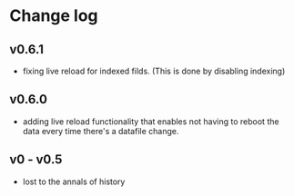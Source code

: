 # Change log

## v0.6.1

* fixing live reload for indexed filds. (This is done by disabling indexing)

## v0.6.0

* adding live reload functionality that enables not having to reboot the data every time there's a datafile change. 

## v0 - v0.5

* lost to the annals of history

